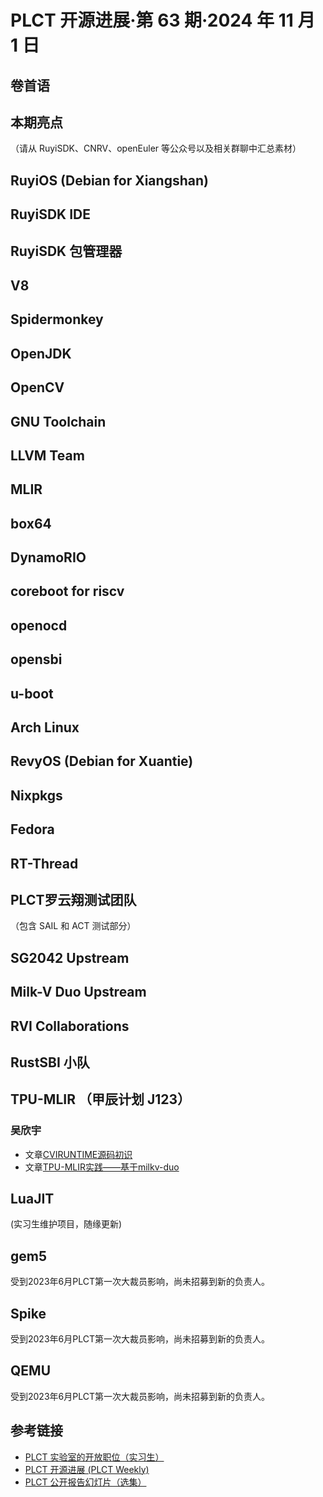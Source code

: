 # PLCT 开源进展·第 63 期·2024 年 11 月 1 日

## 卷首语


## 本期亮点

（请从 RuyiSDK、CNRV、openEuler 等公众号以及相关群聊中汇总素材）

## RuyiOS (Debian for Xiangshan)

## RuyiSDK IDE

## RuyiSDK 包管理器

## V8

## Spidermonkey

## OpenJDK

## OpenCV

## GNU Toolchain

## LLVM Team

## MLIR

## box64

## DynamoRIO

## coreboot for riscv

## openocd

## opensbi

## u-boot

## Arch Linux

## RevyOS (Debian for Xuantie)

## Nixpkgs

## Fedora

## RT-Thread

## PLCT罗云翔测试团队

（包含 SAIL 和 ACT 测试部分）

## SG2042 Upstream

## Milk-V Duo Upstream

## RVI Collaborations

## RustSBI 小队

## TPU-MLIR （甲辰计划 J123）

### 吴欣宇
- 文章[CVIRUNTIME源码初识](https://zhuanlan.zhihu.com/p/4236182754)
- 文章[TPU-MLIR实践——基于milkv-duo](https://zhuanlan.zhihu.com/p/4334922935)


## LuaJIT

(实习生维护项目，随缘更新)

## gem5

受到2023年6月PLCT第一次大裁员影响，尚未招募到新的负责人。

## Spike

受到2023年6月PLCT第一次大裁员影响，尚未招募到新的负责人。

## QEMU

受到2023年6月PLCT第一次大裁员影响，尚未招募到新的负责人。

## 参考链接

- [PLCT 实验室的开放职位（实习生）](https://github.com/plctlab/weloveinterns/blob/master/open-internships.md)
- [PLCT 开源进展 (PLCT Weekly)](https://github.com/plctlab/PLCT-Weekly)
- [PLCT 公开报告幻灯片（选集）](https://github.com/plctlab/PLCT-Open-Reports)

